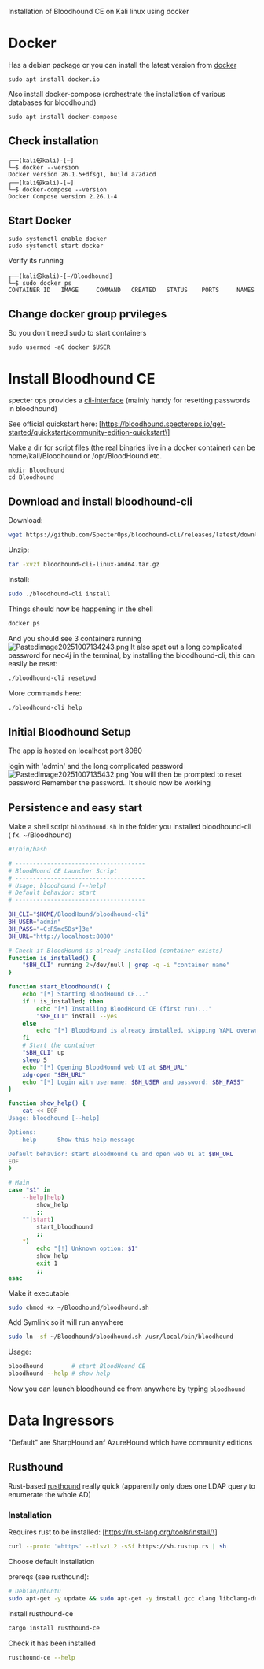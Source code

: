 Installation of Bloodhound CE on Kali linux using docker

# Docker

Has a debian package or you can install the latest version from [docker](https://docs.docker.com/desktop/setup/install/linux/)

    sudo apt install docker.io

Also install docker-compose (orchestrate the installation of various databases for bloodhound)

    sudo apt install docker-compose

## Check installation

    ┌──(kali㉿kali)-[~]
    └─$ docker --version        
    Docker version 26.1.5+dfsg1, build a72d7cd
    ┌──(kali㉿kali)-[~]
    └─$ docker-compose --version
    Docker Compose version 2.26.1-4

## Start Docker

    sudo systemctl enable docker
    sudo systemctl start docker

Verify its running

    ┌──(kali㉿kali)-[~/Bloodhound]
    └─$ sudo docker ps             
    CONTAINER ID   IMAGE     COMMAND   CREATED   STATUS    PORTS     NAMES

## Change docker group prvileges

So you don't need sudo to start containers

    sudo usermod -aG docker $USER

# Install Bloodhound CE

specter ops provides a [cli-interface](https://github.com/SpecterOps/bloodhound-cli/releases) (mainly handy for resetting passwords in bloodhound)

See official quickstart here:
\[https://bloodhound.specterops.io/get-started/quickstart/community-edition-quickstart\]

Make a dir for script files (the real binaries live in a docker container) can be home/kali/Bloodhound or /opt/BloodHound etc.

    mkdir Bloodhound
    cd Bloodhound

## Download and install bloodhound-cli

Download:

``` bash
wget https://github.com/SpecterOps/bloodhound-cli/releases/latest/download/bloodhound-cli-linux-amd64.tar.gz
```

Unzip:

``` bash
tar -xvzf bloodhound-cli-linux-amd64.tar.gz
```

Install:

``` bash
sudo ./bloodhound-cli install
```

Things should now be happening in the shell

``` bash
docker ps 
```

And you should see 3 containers running
<img src="Pasted image 20251007134243.png" class="wikilink"
alt="Pastedimage20251007134243.png" />
It also spat out a long complicated password for neo4j in the terminal, by installing the bloodhound-cli, this can easily be reset:

``` bash
./bloodhound-cli resetpwd
```

More commands here:

``` bash
./bloodhound-cli help
```

## Initial Bloodhound Setup

The app is hosted on localhost port 8080

login with 'admin' and the long complicated password
<img src="Pasted image 20251007135432.png" class="wikilink"
alt="Pastedimage20251007135432.png" />
You will then be prompted to reset password
Remember the password..
It should now be working

## Persistence and easy start

Make a shell script `bloodhound.sh` in the folder you installed bloodhound-cli ( fx. \~/Bloodhound)

``` bash
#!/bin/bash

# -------------------------------------
# BloodHound CE Launcher Script
# -------------------------------------
# Usage: bloodhound [--help]
# Default behavior: start
# -------------------------------------

BH_CLI="$HOME/BloodHound/bloodhound-cli"
BH_USER="admin"
BH_PASS="=C:R5mc5Ds*]3e"
BH_URL="http://localhost:8080"

# Check if BloodHound is already installed (container exists)
function is_installed() {
    "$BH_CLI" running 2>/dev/null | grep -q -i "container name"
}

function start_bloodhound() {
    echo "[*] Starting BloodHound CE..."
    if ! is_installed; then
        echo "[*] Installing BloodHound CE (first run)..."
        "$BH_CLI" install --yes
    else
        echo "[*] BloodHound is already installed, skipping YAML overwrite."
    fi
    # Start the container
    "$BH_CLI" up
    sleep 5
    echo "[*] Opening BloodHound web UI at $BH_URL"
    xdg-open "$BH_URL"
    echo "[*] Login with username: $BH_USER and password: $BH_PASS"
}

function show_help() {
    cat << EOF
Usage: bloodhound [--help]

Options:
  --help      Show this help message

Default behavior: start BloodHound CE and open web UI at $BH_URL
EOF
}

# Main
case "$1" in
    --help|help)
        show_help
        ;;
    ""|start)
        start_bloodhound
        ;;
    *)
        echo "[!] Unknown option: $1"
        show_help
        exit 1
        ;;
esac

```

Make it executable

``` bash
sudo chmod +x ~/Bloodhound/bloodhound.sh
```

Add Symlink so it will run anywhere

``` bash
sudo ln -sf ~/Bloodhound/bloodhound.sh /usr/local/bin/bloodhound
```

Usage:

``` bash
bloodhound        # start BloodHound CE
bloodhound --help # show help
```

Now you can launch bloodhound ce from anywhere by typing `bloodhound`

# Data Ingressors

"Default" are SharpHound anf AzureHound which have community editions

## Rusthound

Rust-based [rusthound](https://github.com/g0h4n/RustHound-CE) really quick (apparently only does one LDAP query to enumerate the whole AD)

### Installation

Requires rust to be installed: \[https://rust-lang.org/tools/install/\]

``` bash
curl --proto '=https' --tlsv1.2 -sSf https://sh.rustup.rs | sh
```

Choose default installation

prereqs (see rusthound):

``` bash
# Debian/Ubuntu
sudo apt-get -y update && sudo apt-get -y install gcc clang libclang-dev libgssapi-krb5-2 libkrb5-dev libsasl2-modules-gssapi-mit musl-tools gcc-mingw-w64-x86-64
```

install rusthound-ce

``` bash
cargo install rusthound-ce
```

Check it has been installed

``` bash
rusthound-ce --help
```
